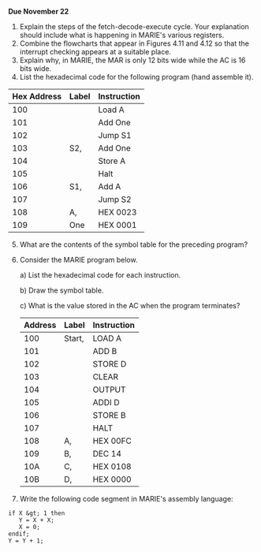 **Due November 22**

1. Explain the steps of the fetch-decode-execute cycle. Your explanation should include what is happening in MARIE's various registers.
2. Combine the flowcharts that appear in Figures 4.11 and 4.12 so that the interrupt checking appears at a suitable place.
3. Explain why, in MARIE, the MAR is only 12 bits wide while the AC is 16 bits wide.
4. List the hexadecimal code for the following program (hand assemble it).

| Hex Address | Label | Instruction |
| ----------- | ----- | ----------- |
| 100         |       | Load A      |
| 101         |       | Add One     |
| 102         |       | Jump S1     |
| 103         | S2,   | Add One     |
| 104         |       | Store A     |
| 105         |       | Halt        |
| 106         | S1,   | Add A       |
| 107         |       | Jump S2     |
| 108         | A,    | HEX 0023    |
| 109         | One   | HEX 0001    |

5. What are the contents of the symbol table for the preceding program?

6. Consider the MARIE program below.   

      a) List the hexadecimal code for each instruction.   

      b) Draw the symbol table.   

      c) What is the value stored in the AC when the program terminates?   

   | Address | Label  | Instruction |
   | ------- | ------ | ----------- |
   | 100     | Start, | LOAD A      |
   | 101     |        | ADD B       |
   | 102     |        | STORE D     |
   | 103     |        | CLEAR       |
   | 104     |        | OUTPUT      |
   | 105     |        | ADDI D      |
   | 106     |        | STORE B     |
   | 107     |        | HALT        |
   | 108     | A,     | HEX 00FC    |
   | 109     | B,     | DEC 14      |
   | 10A     | C,     | HEX 0108    |
   | 10B     | D,     | HEX 0000    |

7. Write the following code segment in MARIE's assembly language:

```
if X &gt; 1 then
   Y = X + X;
   X = 0;
endif;
Y = Y + 1;
```

